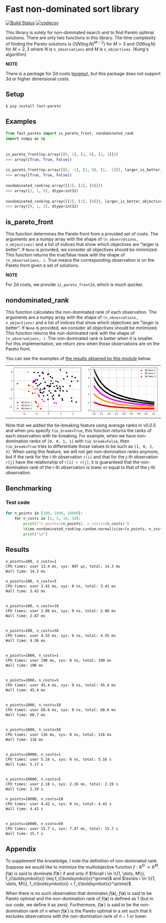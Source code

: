 # Fast non-dominated sort library

[![Build Status](https://github.com/nabenabe0928/fast_pareto/workflows/Functionality%20test/badge.svg?branch=main)](https://github.com/nabenabe0928/fast_pareto)
[![codecov](https://codecov.io/gh/nabenabe0928/fast_pareto/branch/main/graph/badge.svg?token=ZBJJ77IHI4)](https://codecov.io/gh/nabenabe0928/fast_pareto)

This library is solely for non-dominated search and to find Pareto optimal solutions.
There are only two functions in this library.
The time complexity of finding the Pareto solutions is $O(N (\log N)^{M - 2})$ for $M > 3$ and $O(N\log N)$ for $M = 2, 3$ where $N$ is `n_observations` and $M$ is `n_objectives`. (Kung's algorithm)

**NOTE**

There is a package for 2d costs ([pygmo](https://esa.github.io/pygmo2/)), but this package does not support 3d or higher dimensional costs.


## Setup

```shell
$ pip install fast-pareto
```

## Examples

```python
from fast_pareto import is_pareto_front, nondominated_rank
import numpy as np


is_pareto_front(np.array([[0, 1], [1, 0], [1, 1]]))
>>> array([True, True, False])

is_pareto_front(np.array([[0, -1], [1, 0], [1, -1]]), larger_is_better_objectives=[1])
>>> array([True, True, False])

nondominated_rank(np.array([[2], [1], [0]]))
>>> array([2, 1, 0], dtype=int32)

nondominated_rank(np.array([[2], [1], [0]]), larger_is_better_objectives=[0])
>>> array([0, 1, 2], dtype=int32)
```

## is_pareto_front

This function determines the Pareto front from a provided set of costs.
The arguments are a numpy array with the shape of `(n_observations, n_objectives)` and a list of indices that show which objectives are "larger is better".
If `None` is provided, we consider all objectives should be minimized.
This function returns the true/false mask with the shape of `(n_observations, )`.
True means the corresponding observation is on the Pareto front given a set of solutions.

**NOTE**

For 2d costs, we provide `is_pareto_front2d`, which is much quicker.

## nondominated_rank

This function calculates the non-dominated rank of each observation.
The arguments are a numpy array with the shape of `(n_observations, n_objectives)` and a list of indices that show which objectives are "larger is better".
If `None` is provided, we consider all objectives should be minimized.
This function returns the non-dominated rank with the shape of `(n_observations, )`.
The non-dominated rank is better when it is smaller.
For this implementation, we return zero when those observations are on the Pareto front.

You can see the examples of [the results obtained by this module](example/example_visualizations.ipynb) below.
<table>
    <tr>
        <td><img src="figs/nd-rank-gauss.png" alt=""></td>
        <td><img src="figs/nd-rank-inv.png" alt=""></td>
    </tr>
</table>

Note that we added the tie-breaking feature using average ranks in v0.0.5
and when you specify `tie_break=True`, this function returns the ranks of each observation
with tie-breaking.
For example, when we have non-domination ranks of `[0, 0, 1, 1]` with `tie_break=False`,
then `tie_break=True` tries to differentiate those values to be such as `[1, 0, 2, 3]`.
When using this feature, we will not get non-domination ranks anymore,
but if the rank for the i-th observation `r[i]` and that for the j-th observation `r[j]`
have the relationship of `r[i] < r[j]`, it is guaranteed that the non-domination rank
of the i-th observation is lower or equal to that of the j-th observation.

## Benchmarking
### Test code

```python
for n_points in [100, 1000, 10000]:
    for n_costs in [1, 5, 10, 50]:
        print(f"n_points={n_points}, n_costs={n_costs}")
        %time nondominated_rank(np.random.normal(size=(n_points, n_costs)))
        print("\n")
```

## Results

```shell
n_points=100, n_costs=1
CPU times: user 13.4 ms, sys: 897 µs, total: 14.3 ms
Wall time: 14.3 ms

n_points=100, n_costs=5
CPU times: user 3.41 ms, sys: 0 ns, total: 3.41 ms
Wall time: 3.42 ms


n_points=100, n_costs=10
CPU times: user 2.86 ms, sys: 0 ns, total: 2.86 ms
Wall time: 2.87 ms


n_points=100, n_costs=50
CPU times: user 4.55 ms, sys: 0 ns, total: 4.55 ms
Wall time: 4.56 ms


n_points=1000, n_costs=1
CPU times: user 190 ms, sys: 0 ns, total: 190 ms
Wall time: 190 ms


n_points=1000, n_costs=5
CPU times: user 45.4 ms, sys: 0 ns, total: 45.4 ms
Wall time: 45.4 ms


n_points=1000, n_costs=10
CPU times: user 68.6 ms, sys: 0 ns, total: 68.6 ms
Wall time: 68.7 ms


n_points=1000, n_costs=50
CPU times: user 116 ms, sys: 0 ns, total: 116 ms
Wall time: 116 ms


n_points=10000, n_costs=1
CPU times: user 5.16 s, sys: 0 ns, total: 5.16 s
Wall time: 5.17 s


n_points=10000, n_costs=5
CPU times: user 2.18 s, sys: 2.16 ms, total: 2.19 s
Wall time: 2.19 s

n_points=10000, n_costs=10
CPU times: user 4.42 s, sys: 0 ns, total: 4.42 s
Wall time: 4.42 s


n_points=10000, n_costs=50
CPU times: user 15.7 s, sys: 7.47 ms, total: 15.7 s
Wall time: 15.7 s
```

## Appendix

To supplement the knowledge, I note the definition of non-dominated rank.
Suppose we would like to minimize the multiobjective function $f: \mathbb{R}^D \rightarrow \mathbb{R}^M$. $f(\boldsymbol{x})$ is said to dominate $f(\boldsymbol{x}^\prime)$ if and only if $\forall i \in \\{1, \dots, M\\}, f_i(\boldsymbol{x}) \leq f_i(\boldsymbol{x}^\prime)$ and $\exists i \in \\{1, \dots, M\\}, f_i(\boldsymbol{x}) < f_i(\boldsymbol{x}^\prime)$.

When there is no such observation that dominates $f(\boldsymbol{x})$, $f(\boldsymbol{x})$ is said to be Pareto optimal and the non-domination rank of $f(\boldsymbol{x})$ is defined as 1 (but in our code, we define it as zero).
Furthermore, $f(\boldsymbol{x}^\prime)$ is said to be the non-domination rank of $n$ when $f(\boldsymbol{x}^\prime)$ is the Pareto optimal in a set such that it excludes observations with the non-domination rank of $n - 1$ or lower.
